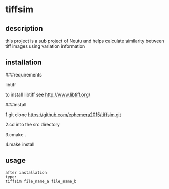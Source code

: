 tiffsim
=====================
description
---------------------
this project is a sub project of Neutu and helps calculate similarity between tiff images using variation information

installation
---------------------
###requirements  

libtiff  

to install libtiff  see  http://www.libtiff.org/  

###install  

1.git clone https://github.com/ephemera2015/tiffsim.git  

2.cd into the src directory  

3.cmake .  

4.make install  

    
 usage
 --------------------
    after installation
    type:
    tiffsim file_name_a file_name_b
    
